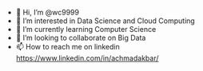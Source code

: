 - 👋 Hi, I’m @wc9999
- 👀 I’m interested in Data Science and Cloud Computing
- 🌱 I’m currently learning Computer Science
- 💞️ I’m looking to collaborate on Big Data
- 📫 How to reach me on linkedin https://www.linkedin.com/in/achmadakbar/

<!---
wc9999/wc9999 is a ✨ special ✨ repository because its `README.md` (this file) appears on your GitHub profile.
You can click the Preview link to take a look at your changes.
--->
